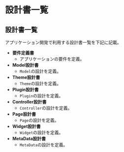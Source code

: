# 設計書一覧

## 設計書一覧

アプリケーション開発で利用する設計書一覧を下記に記載。

- **要件定義書**
    - アプリケーションの要件を定義。
- **Model設計書**
    - `Model`の設計を定義。
- **Theme設計書**
    - `Theme`の設計を定義。
- **Plugin設計書**
    - `Plugin`の設計を定義。
- **Controller設計書**
    - `Controller`の設計を定義。
- **Page設計書**
    - `Page`の設計を定義。
- **Widget設計書**
    - `Widget`の設計を定義。
- **MetaData設計書**
    - `MetaData`の設計を定義。
